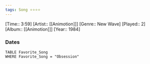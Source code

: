 ```yaml
---
tags: Song ⭐⭐⭐⭐ 
---
```

[Time:: 3:59]
[Artist:: [[Animotion]]]
[Genre:: New Wave]
[Played:: 2]
[Album:: [[Animotion]]]
[Year:: 1984]
### Dates
````dataview
TABLE Favorite_Song
WHERE Favorite_Song = "Obsession"
````